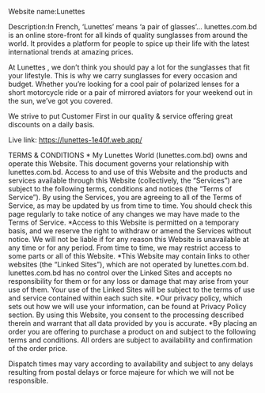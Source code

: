
Website name:Lunettes


Description:In French, ‘Lunettes’ means ‘a pair of glasses’… lunettes.com.bd is an online store-front for all kinds of quality sunglasses from around the world. It provides a platform for people to spice up their life with the latest international trends at amazing prices.

At Lunettes , we don’t think you should pay a lot for the sunglasses that fit your lifestyle. This is why we carry sunglasses for every occasion and budget. Whether you’re looking for a cool pair of polarized lenses for a short motorcycle ride or a pair of mirrored aviators for your weekend out in the sun, we’ve got you covered.

We strive to put Customer First in our quality & service offering great discounts on a daily basis.


Live link: https://lunettes-1e40f.web.app/

TERMS & CONDITIONS
*
My Lunettes World (lunettes.com.bd) owns and operate this Website.  This document governs your relationship with lunettes.com.bd. Access to and use of this Website and the products and services available through this Website (collectively, the “Services”) are subject to the following terms, conditions and notices (the “Terms of Service”). By using the Services, you are agreeing to all of the Terms of Service, as may be updated by us from time to time. You should check this page regularly to take notice of any changes we may have made to the Terms of Service.
*Access to this Website is permitted on a temporary basis, and we reserve the right to withdraw or amend the Services without notice. We will not be liable if for any reason this Website is unavailable at any time or for any period. From time to time, we may restrict access to some parts or all of this Website.
*This Website may contain links to other websites (the “Linked Sites”), which are not operated by lunettes.com.bd. lunettes.com.bd has no control over the Linked Sites and accepts no responsibility for them or for any loss or damage that may arise from your use of them. Your use of the Linked Sites will be subject to the terms of use and service contained within each such site.
*Our privacy policy, which sets out how we will use your information, can be found at Privacy Policy section. By using this Website, you consent to the processing described therein and warrant that all data provided by you is accurate.
*By placing an order you are offering to purchase a product on and subject to the following terms and conditions. All orders are subject to availability and confirmation of the order price.

Dispatch times may vary according to availability and subject to any delays resulting from postal delays or force majeure for which we will not be responsible.

